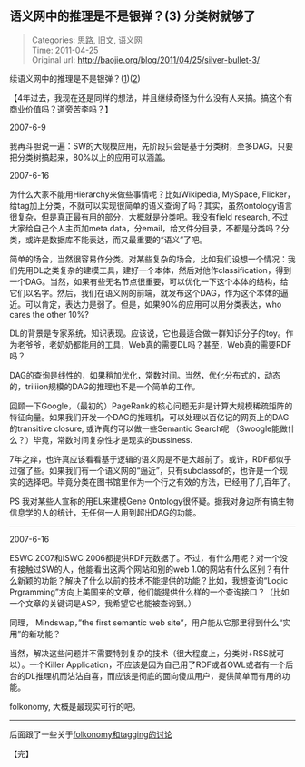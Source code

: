 语义网中的推理是不是银弹？(3) 分类树就够了
---
    
> Categories: 思路, 旧文, 语义网  
> Time: 2011-04-25  
> Original url: <http://baojie.org/blog/2011/04/25/silver-bullet-3/>
    
续语义网中的推理是不是银弹？([1](blog.baojie.org/2011/04/10/silver-bullet/))([2](http://baojie.org/blog/2011/04/25/silver-bullet/))

【4年过去，我现在还是同样的想法，并且继续奇怪为什么没有人来搞。搞这个有商业价值吗？道旁苦李吗？】

2007-6-9

我再斗胆说一遍：SW的大规模应用，先阶段只会是基于分类树，至多DAG。只要把分类树搞起来，80%以上的应用可以涵盖。

2007-6-16

为什么大家不能用Hierarchy来做些事情呢？比如Wikipedia, MySpace, Flicker，给tag加上分类，不就可以实现很简单的语义查询了吗？其实，虽然ontology语言很复杂，但是真正最有用的部分，大概就是分类吧。我没有field research, 不过大家给自己个人主页加meta data，分email，给文件分目录，不都是分类吗？分类，或许是数据库不能表达，而又最重要的“语义”了吧。

简单的场合，当然很容易作分类。对某些复杂的场合，比如我们设想一个情况：我们先用DL之类复杂的建模工具，建好一个本体，然后对他作classification，得到一个DAG。当然，如果有些无名节点很重要，可以优化一下这个本体的结构，给它们以名字。然后，我们在语义网的前端，就发布这个DAG，作为这个本体的逼近。可以肯定，表达力是弱了。但是，如果90%的应用可以用分类表达，who cares the other 10%?

DL的背景是专家系统，知识表现。应该说，它也最适合做一群知识分子的toy。作为老爷爷，老奶奶都能用的工具，Web真的需要DL吗？甚至，Web真的需要RDF吗？

DAG的查询是线性的，如果稍加优化，常数时间。当然，优化分布式的，动态的，triliion规模的DAG的推理也不是一个简单的工作。     

回顾一下Google，（最初的）PageRank的核心问题无非是计算大规模稀疏矩阵的特征向量。如果我们开发一个DAG的推理机，可以处理以百亿记的网页上的DAG的transitive closure, 或许真的可以做一些Semantic Search呢 （Swoogle能做什么？）毕竟，常数时间复杂性才是现实的bussiness.

7年之痒，也许真应该看看基于逻辑的语义网是不是大超前了。或许，RDF都似乎过强了些。如果我们有一个语义网的“逼近”，只有subclassof的，也许是一个现实的选择吧。毕竟分类在图书馆里作为一个行之有效的方法，已经用了几百年了。

PS 我对某些人宣称的用EL来建模Gene Ontology很怀疑。据我对身边所有搞生物信息学的人的统计，无任何一人用到超出DAG的功能。

---

2007-6-16

ESWC 2007和ISWC 2006都提供RDF元数据了。不过，有什么用呢？对一个没有接触过SW的人，他能看出这两个网站和别的web 1.0的网站有什么区别？有什么新颖的功能？解决了什么以前的技术不能提供的功能？比如，我想查询“Logic Prgramming”方向上美国来的文章，他们能提供什么样的一个查询接口？（比如一个文章的关键词是ASP，我希望它也能被查询到。） 

同理， Mindswap，”the first semantic web site”，用户能从它那里得到什么“实用”的新功能？

当然，解决这些问题并不需要特别复杂的技术（很大程度上，分类树+RSS就可以）。一个Killer Application，不应该是因为自己用了RDF或者OWL或者有一个后台的DL推理机而沾沾自喜，而应该是彻底的面向傻瓜用户，提供简单而有用的功能。

folkonomy, 大概是最现实可行的吧。

---

后面跟了一些关于[folkonomy和tagging的讨论](http://bbs.w3china.org/dispbbs.asp?BoardID=2&id=48213&replyID=95599&star=5&skin=0)

【完】     
    